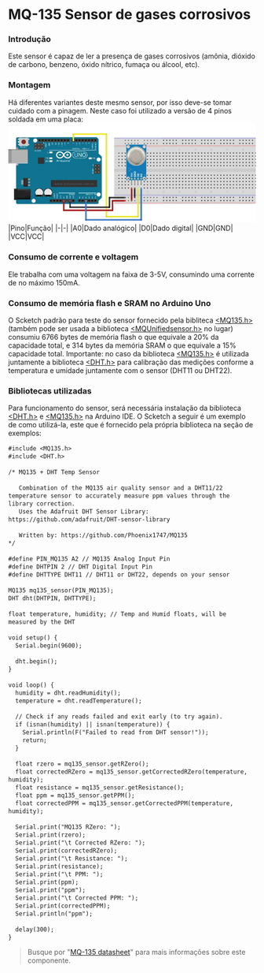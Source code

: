 
# MQ-135 Sensor de gases corrosivos
### Introdução
Este sensor é capaz de ler a presença de gases corrosivos (amônia, dióxido de carbono, benzeno, óxido nítrico, fumaça ou álcool, etc).
### Montagem
Há diferentes variantes deste mesmo sensor, por isso deve-se tomar cuidado com a pinagem. Neste caso foi utilizado a versão de 4 pinos soldada em uma placa: <br>
![mq135](mq135.webp)
|Pino|Função|
|-|-|
|A0|Dado analógico|
|D0|Dado digital|
|GND|GND|
|VCC|VCC|
### Consumo de corrente e voltagem
Ele trabalha com uma voltagem na faixa de 3-5V, consumindo uma corrente de no máximo 150mA.
### Consumo de memória flash e SRAM no Arduino Uno
O Scketch padrão para teste do sensor fornecido pela bibliteca [<MQ135.h>](https://www.arduino.cc/reference/en/libraries/mq135/)  (também pode ser usada a biblioteca [<MQUnifiedsensor.h>](https://www.arduino.cc/reference/en/libraries/mqunifiedsensor/) no lugar) consumiu 6766 bytes de memória flash o que equivale a 20% da capacidade total, e 314 bytes da memória SRAM o que equivale a 15% capacidade total. Importante: no caso da biblioteca [<MQ135.h>](https://www.arduino.cc/reference/en/libraries/mq135/) é utilizada juntamente a biblioteca [<DHT.h>](https://www.arduino.cc/reference/en/libraries/dht-sensor-library/) para calibração das medições conforme a temperatura e umidade juntamente com o sensor (DHT11 ou DHT22).
### Bibliotecas utilizadas
Para funcionamento do sensor, será necessária instalação da biblioteca [<DHT.h>](https://www.arduino.cc/reference/en/libraries/dht-sensor-library/) e [<MQ135.h>](https://www.arduino.cc/reference/en/libraries/mq135/) na Arduino IDE. O Scketch a seguir é um exemplo de como utilizá-la, este que é fornecido pela própria biblioteca na seção de exemplos:
```
#include <MQ135.h>
#include <DHT.h>

/* MQ135 + DHT Temp Sensor

   Combination of the MQ135 air quality sensor and a DHT11/22 temperature sensor to accurately measure ppm values through the library correction.
   Uses the Adafruit DHT Sensor Library: https://github.com/adafruit/DHT-sensor-library

   Written by: https://github.com/Phoenix1747/MQ135
*/

#define PIN_MQ135 A2 // MQ135 Analog Input Pin
#define DHTPIN 2 // DHT Digital Input Pin
#define DHTTYPE DHT11 // DHT11 or DHT22, depends on your sensor

MQ135 mq135_sensor(PIN_MQ135);
DHT dht(DHTPIN, DHTTYPE);

float temperature, humidity; // Temp and Humid floats, will be measured by the DHT

void setup() {
  Serial.begin(9600);

  dht.begin();
}

void loop() {
  humidity = dht.readHumidity();
  temperature = dht.readTemperature();

  // Check if any reads failed and exit early (to try again).
  if (isnan(humidity) || isnan(temperature)) {
    Serial.println(F("Failed to read from DHT sensor!"));
    return;
  }

  float rzero = mq135_sensor.getRZero();
  float correctedRZero = mq135_sensor.getCorrectedRZero(temperature, humidity);
  float resistance = mq135_sensor.getResistance();
  float ppm = mq135_sensor.getPPM();
  float correctedPPM = mq135_sensor.getCorrectedPPM(temperature, humidity);

  Serial.print("MQ135 RZero: ");
  Serial.print(rzero);
  Serial.print("\t Corrected RZero: ");
  Serial.print(correctedRZero);
  Serial.print("\t Resistance: ");
  Serial.print(resistance);
  Serial.print("\t PPM: ");
  Serial.print(ppm);
  Serial.print("ppm");
  Serial.print("\t Corrected PPM: ");
  Serial.print(correctedPPM);
  Serial.println("ppm");

  delay(300);
}
```
> Busque por "[MQ-135 datasheet](https://www.google.com/search?q=MQ-135+datasheet)" para mais informações sobre este componente.
